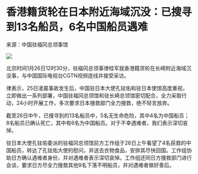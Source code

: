 # 香港籍货轮在日本附近海域沉没：已搜寻到13名船员，6名中国船员遇难

来源：中国驻福冈总领事馆

![](https://inews.gtimg.com/newsapp_bt/0/15627906274/1000)

北京时间1月26日12时30分，驻福冈总领事律桂军就香港籍货轮在长崎附近海域沉没事，与中国国际电视台CGTN视频连线并接受采访。

律表示，25日凌晨事故发生后，中国驻日本大使孔铉佑和驻日本使馆高度重视，立即做出一系列部署，中国驻福冈总领馆和驻长崎总领馆密切配合，全力采取行动，24小时开展工作，多次要求日本搜救部门全力搜救，绝不轻言放弃。

截至26日中午，已搜寻到的13名船员中，5名无生命危险，其中4名为中国船员；8名船员已确认死亡，其中有6名为中国船员。对于不幸遇难者，我们表示深切哀悼。

驻日本大使孔铉佑委派的驻福冈总领馆前方工作组于26日上午看望了4名获救的中国船员，转达了孔铉佑大使的慰问，并送去衣物食品，安排其尽快回国。工作组协助日方确认遇难者身份，并对遇难者表示深切哀悼。工作组还同日方搜救部门进行会谈，要求日方尽全力搜救其他9名下落不明船员，并对遇难者做好善后。

